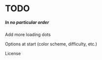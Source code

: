 # TODO

  ##### In no particular order
  
  Add more loading dots
  
  Options at start (color scheme, difficulty, etc.)
  
  License
  
  
